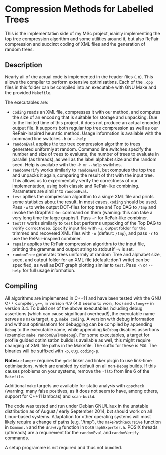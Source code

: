# Compression Methods for Labelled Trees

This is the implementation side of my MSc project, mainly implementing the top tree compression algorithm and some utilities around it, but also RePair compression and succinct coding of XML files and the generation of random trees.

## Description

Nearly all of the actual code is implemented in the header files (`.h`). This allows the compiler to perform extensive optimisations. Each of the `.cpp` files in this folder can be compiled into an executable with GNU Make and the provided `Makefile`.

The executables are:

- `coding` reads an XML file, compresses it with our method, and computes the size of an encoding that is suitable for storage and unpacking. Due to the limited time of this project, it does not produce an actual encoded output file. It supports both regular top tree compression as well as our RePair-inspired heuristic method. Usage information is available with the command line switches `-h` or `--help`
- `randomEval` applies the top tree compression algorithm to trees generated uniformly at random. Command line switches specify the number and size of trees to evaluate, the number of trees to evaluate in parallel (as threads), as well as the label alphabet size and the random seed. Help is available with the `-h` or `--help` switches.
- `randomVerify` works similarly to `randomEval`, but computes the top tree and unpacks it again, comparing the result of that with the input tree. This allows us to experimentally verify the correctness of our implementation, using both classic and RePair-like combining. Parameters are similar to `randomEval`.
- `test` apllies the compression algorithm to a single XML file and prints some statistics about the result. In most cases, `coding` should be used. Pass `-w` to write output DOT-files for top tree and Top DAG to `/tmp` and invoke the GraphViz `dot` command on them (warning: this can take a very long time for large graphs!). Pass `-r` for RePair-like combiner.
- `testTT` works similarly to `test` but performs unpacking of the Top DAG to verify correctness. Specify input file with `-i`, output folder for the trimmed and recovered XML files with `-o` (default: `/tmp`), and pass `-r` to use the RePair-inspired combiner.
- `repair` applies the RePair compression algorithm to the input file, printing the grammar and output string to stdout if `-v` is set.
- `randomTree` generates trees uniformly at random. Tree and alphabet size, seed, and output folder for an XML file (default: don't write) can be specified, as well as DOT graph plotting similar to `test`. Pass `-h` or `--help` for full usage information.

## Compiling

All algorithms are implemented in C++11 and have been tested with the GNU C++ compiler, `g++`, in version 4.9 (4.8 seems to work, too) and `clang++` in version 3.4. To build one of the above executables including debug assertions (which can cause significant overhead!), the executable name serves as `make` target, e.g. `make coding`. A version with debug information and without optimisations for debugging can be compiled by appending `Debug` to the executable name, while appending `NoDebug` disables assertions (example: `make randomEvalNoDebug`). For some executables, a target for profile guided optimisation builds is available as well, this might require changing of XML file paths in the Makefile. The suffix for these is `PGO`. The binaries will be suffixed with `-p`, e.g. `coding-p`.

**Notes:** `clang++` requires the `gold` linker and linker plugin to use link-time optimisations, which are enabled by default on all non-`Debug` builds. If this causes problems on your systems, remove the `-flto` from line 6 of the `Makefile`.

Additional `make` targets are available for static analysis with `cppcheck` (warning: many false positives, as it does not seem to have, among others, support for C++11 lambdas) and `scan-build`.

The code was tested and run under Debian GNU/Linux in the unstable distribution as of August / early September 2014, but should work on all Linux-based systems. Adaptation for other operating systems will most likely require a change of paths (e.g. '/tmp'), the `makePathRecursive` function in `Common.h` and the `drawSvg` function in `DotGraphExporter.h`. POSIX threads (pthreads) are a requirement for the `randomEval` and `randomVerify` commands.

A setup programme is not required and thus not bundled.
